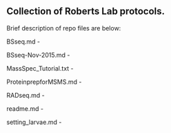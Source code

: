 ## Collection of Roberts Lab protocols.

Brief description of repo files are below:

BSseq.md -

BSseq-Nov-2015.md - 

MassSpec_Tutorial.txt - 

ProteinprepforMSMS.md - 

RADseq.md - 

readme.md - 

setting_larvae.md -
